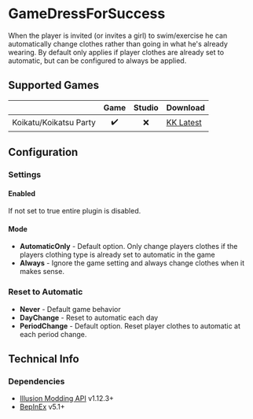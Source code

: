 # GameDressForSuccess

When the player is invited (or invites a girl) to swim/exercise he can automatically change clothes rather than going in what he's already wearing. By default only applies if player clothes are already set to automatic, but can be configured to always be applied.

## Supported Games

|                         | Game  | Studio  | Download     |
| ----------------------: | :---: | :-----: | ------------ |
| Koikatu/Koikatsu Party  | ✔️     | ❌      | [KK Latest]  |

## Configuration

### Settings

#### Enabled

If not set to true entire plugin is disabled.

#### Mode

- **AutomaticOnly** - Default option. Only change players clothes if the players clothing type is already set to automatic in the game
- **Always** - Ignore the game setting and always change clothes when it makes sense.

### Reset to Automatic

- **Never** - Default game behavior
- **DayChange** - Reset to automatic each day
- **PeriodChange** - Default option. Reset player clothes to automatic at each period change.

## Technical Info

### Dependencies

- [Illusion Modding API](https://github.com/IllusionMods/IllusionModdingAPI) v1.12.3+
- [BepInEx](https://github.com/BepInEx/BepInEx) v5.1+

[//]: # (## Latest Links)

[KK Latest]: https://github.com/GeBo1/GeBoPlugins/releases/download/r13/KK_GameDressForSuccess.v1.1.2.zip "v1.1.2"